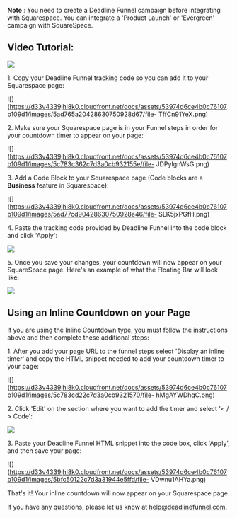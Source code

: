 **Note** :  You need to create a Deadline Funnel campaign before integrating
with Squarespace. You can integrate a 'Product Launch' or 'Evergreen' campaign
with SquareSpace.

## Video Tutorial:

![](https://fast.wistia.com/embed/medias/pqynxswydx/swatch)

1\.  Copy your Deadline Funnel tracking code so you can add it to your Squarespace page: 

![](https://d33v4339jhl8k0.cloudfront.net/docs/assets/53974d6ce4b0c76107b109d1/images/5ad765a20428630750928d67/file-
TffCn91YeX.png)


2\. Make sure your Squarespace page is in your Funnel steps in order for your countdown timer to appear on your page: 

![](https://d33v4339jhl8k0.cloudfront.net/docs/assets/53974d6ce4b0c76107b109d1/images/5c783c362c7d3a0cb932155e/file-
JDPyIgnWsG.png)


3\. Add a Code Block to your Squarespace page (Code blocks are a **Business** feature in Squarespace): 

![](https://d33v4339jhl8k0.cloudfront.net/docs/assets/53974d6ce4b0c76107b109d1/images/5ad77cd90428630750928e46/file-
SLK5jxPGfH.png)


4\. Paste the tracking code provided by Deadline Funnel into the code block and click 'Apply': 

![](https://d33v4339jhl8k0.cloudfront.net/docs/assets/53974d6ce4b0c76107b109d1/images/5ad77d380428630750928e4b/file-6g7HUA2eDR.png)


5\. Once you save your changes, your countdown will now appear on your SquareSpace page. Here's an example of what the Floating Bar will look like: 

![](https://d33v4339jhl8k0.cloudfront.net/docs/assets/53974d6ce4b0c76107b109d1/images/5c65c0a12c7d3a66e32e783a/file-r2622Bfum3.png)

## Using an Inline Countdown on your Page

If you are using the Inline Countdown type, you must follow the instructions
above and then complete these additional steps:

1\.  After you add your page URL to the funnel steps select 'Display an inline timer' and copy the HTML snippet needed to add your countdown timer to your page: 

![](https://d33v4339jhl8k0.cloudfront.net/docs/assets/53974d6ce4b0c76107b109d1/images/5c783cd22c7d3a0cb9321570/file-
hMgAYWDhqC.png)


2\. Click 'Edit' on the section where you want to add the timer and select '< / > Code': 

![](https://d33v4339jhl8k0.cloudfront.net/docs/assets/53974d6ce4b0c76107b109d1/images/5bfc4ff32c7d3a31944e5ffc/file-G39qOVhdN0.png)


3\. Paste your Deadline Funnel HTML snippet into the code box, click 'Apply', and then save your page: 

![](https://d33v4339jhl8k0.cloudfront.net/docs/assets/53974d6ce4b0c76107b109d1/images/5bfc50122c7d3a31944e5ffd/file-
VDwnu1AHYa.png)

That's it! Your inline countdown will now appear on your Squarespace page.

If you have any questions, please let us know at
[help@deadlinefunnel.com](mailto:mailto:help@deadlinefunnel.com).

